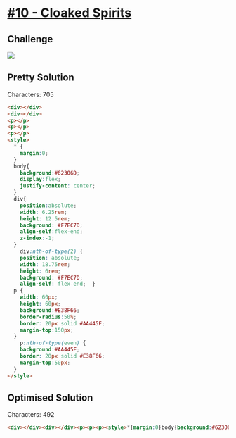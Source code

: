 # [#10 - Cloaked Spirits](https://cssbattle.dev/play/10)

## Challenge

![](https://cssbattle.dev/targets/10.png)


## Pretty Solution

Characters: 705

```HTML
<div></div>
<div></div>
<p></p>
<p></p>
<p></p>
<style>
  * {
    margin:0;    
  }
  body{
	background:#62306D;
    display:flex;
    justify-content: center;
  }
  div{
    position:absolute;
    width: 6.25rem;
    height: 12.5rem;
    background: #F7EC7D;
    align-self:flex-end;   
    z-index:-1;
  }
	div:nth-of-type(2) {
	position: absolute;
    width: 18.75rem;
    height: 6rem;
    background: #F7EC7D;
	align-self: flex-end;  }  
  p {
    width: 60px;
    height: 60px;
    background:#E38F66;
    border-radius:50%;
    border: 20px solid #AA445F;
    margin-top:150px;
  }
	p:nth-of-type(even) {
    background:#AA445F;   
    border: 20px solid #E38F66;
    margin-top:50px;
  }
</style>
```

## Optimised Solution

Characters: 492

```HTML
<div></div><div></div><p><p><p><style>*{margin:0}body{background:#62306D;display:flex;justify-content:center}div{position:absolute;width:6.25rem;height:12.5rem;background:#F7EC7D;align-self:flex-end;z-index:-1}div:nth-of-type(2){position:absolute;width:18.75rem;height:6rem;background:#F7EC7D;align-self:flex-end}p{width:60;height:60;background:#E38F66;border-radius:50%;border: 20px solid #AA445F;margin-top:150}p:nth-of-type(even){background:#AA445F;border:20px solid #E38F66;margin-top:50}
```